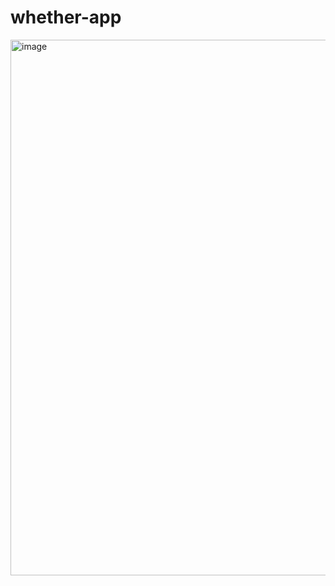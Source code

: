 # whether-app

<img width="1824" height="857" alt="image" src="https://github.com/user-attachments/assets/b26e18d0-680c-42d0-a620-ef187cdac413" />
